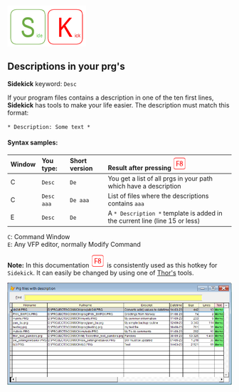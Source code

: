 [![Sidekick](Images/SKLogo.png)](../README.md)


## Descriptions in your prg's

**Sidekick** keyword: `Desc`

If your program files contains a description in one of the ten first lines, **Sidekick** has tools to make your life easier. The description must match this format:  

`* Description: Some text *`

#### Syntax samples: 

| Window | You type: | Short version |  Result after pressing ![`F8`](Images/F8.png)|
|-------|:--|:--------|:----------------------|
| C | `Desc`  | `De`        | You get a list of all prgs in your path which have a description|
| C | `Desc aaa` | `De aaa`|  List of files where the descriptions contains `aaa`|
| E | `Desc` | `De` | A `* Description *` template is added in the current line (line 15 or less)|


`C`: Command Window  
`E`: Any VFP editor, normally Modify Command  

**Note:** In this documentation ![`F8`](Images/F8.png) is consistently used as this hotkey for `Sidekick`. It can easily be changed by using one of [Thor's](https://github.com/VFPX/Thor) tools. 


![Desc](Images/Pandesc.png)
